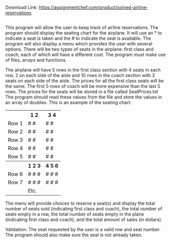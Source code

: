 Download Link: https://assignmentchef.com/product/solved-airline-reservations
<br>



<h2></h2>

This program will allow the user to keep track of airline reservations. The program should display the seating chart for the airplane. It will use an * to indicate a seat is taken and the # to indicate the seat is available. The program will also display a menu which provides the user with several options. There will be two types of seats in the airplane: first class and coach, each of which will have a different cost. The program must make use of files, arrays and functions.

The airplane will have 5 rows in the first class section with 4 seats in each row, 2 on each side of the aisle and 10 rows in the coach section with 3 seats on each side of the aisle. The prices for all the first class seats will be the same. The first 5 rows of coach will be more expensive than the last 5 rows. The prices for the seats will be stored in a file called SeatPrices.txt  The program should read these values from the file and store the values in an array of doubles. This is an example of the seating chart:

<table>

 <tbody>

  <tr>

   <th></th>

   <th>1  2</th>

   <th>3  4</th>

  </tr>

  <tr>

   <td>Row 1</td>

   <td>#  #</td>

   <td>#  #</td>

  </tr>

  <tr>

   <td>Row 2</td>

   <td>#  #</td>

   <td>#  #</td>

  </tr>

  <tr>

   <td>Row 3</td>

   <td>#  #</td>

   <td>#  #</td>

  </tr>

  <tr>

   <td>Row 4</td>

   <td>#  #</td>

   <td>#  #</td>

  </tr>

  <tr>

   <td>Row 5</td>

   <td>#  #</td>

   <td>#  #</td>

  </tr>

  <tr>

   <th></th>

   <th>1  2  3</th>

   <th>4  5  6</th>

  </tr>

  <tr>

   <td>Row 6</td>

   <td>#  #  #</td>

   <td>#  #  #</td>

  </tr>

  <tr>

   <td>Row 7</td>

   <td>#  #  #</td>

   <td>#  #  #</td>

  </tr>

  <tr>

   <td></td>

   <td>Etc.</td>

   <td></td>

  </tr>

 </tbody>

</table>

The menu will provide choices to reserve a seat(s) and display the total number of seats sold (indicating first class and coach), the total number of seats empty in a row, the total number of seats empty in the plane (indicating first class and coach), and the total amount of sales (in dollars).

Validation: The seat requested by the user is a valid row and seat number. The program should also make sure the seat is not already taken.